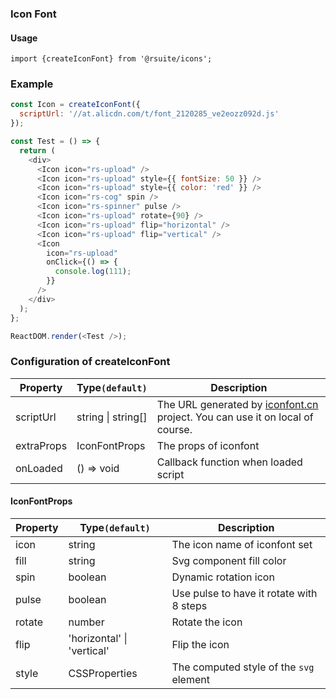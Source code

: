 ### Icon Font

#### Usage

```
import {createIconFont} from '@rsuite/icons';
```

### Example

<!--start-code-->

```js
const Icon = createIconFont({
  scriptUrl: '//at.alicdn.com/t/font_2120285_ve2eozz092d.js'
});

const Test = () => {
  return (
    <div>
      <Icon icon="rs-upload" />
      <Icon icon="rs-upload" style={{ fontSize: 50 }} />
      <Icon icon="rs-upload" style={{ color: 'red' }} />
      <Icon icon="rs-cog" spin />
      <Icon icon="rs-spinner" pulse />
      <Icon icon="rs-upload" rotate={90} />
      <Icon icon="rs-upload" flip="horizontal" />
      <Icon icon="rs-upload" flip="vertical" />
      <Icon
        icon="rs-upload"
        onClick={() => {
          console.log(111);
        }}
      />
    </div>
  );
};

ReactDOM.render(<Test />);
```

<!--end-code-->

### Configuration of createIconFont

| Property   | Type`(default)`        | Description                                                                                         |
| ---------- | ---------------------- | --------------------------------------------------------------------------------------------------- |
| scriptUrl  | string &#124; string[] | The URL generated by [iconfont.cn](https://iconfont.cn) project. You can use it on local of course. |
| extraProps | IconFontProps          | The props of iconfont                                                                               |
| onLoaded   | () => void             | Callback function when loaded script                                                                |

#### IconFontProps

| Property | Type`(default)`                | Description                              |
| -------- | ------------------------------ | ---------------------------------------- |
| icon     | string                         | The icon name of iconfont set            |
| fill     | string                         | Svg component fill color                 |
| spin     | boolean                        | Dynamic rotation icon                    |
| pulse    | boolean                        | Use pulse to have it rotate with 8 steps |
| rotate   | number                         | Rotate the icon                          |
| flip     | 'horizontal' &#124; 'vertical' | Flip the icon                            |
| style    | CSSProperties                  | The computed style of the `svg` element  |
